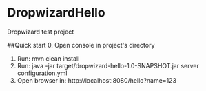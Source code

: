 # DropwizardHello
Dropwizard test project

##Quick start
0. Open console in project's directory
1. Run: mvn clean install
2. Run: java -jar target/dropwizard-hello-1.0-SNAPSHOT.jar server configuration.yml
3. Open browser in: http://localhost:8080/hello?name=123

